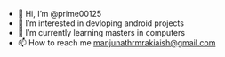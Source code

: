 - 👋 Hi, I’m @prime00125
- 👀 I’m interested in devloping android projects
- 🌱 I’m currently learning masters in computers
- 📫 How to reach me manjunathrmrakiaish@gmail.com

<!---
prime00125/prime00125 is a ✨ special ✨ repository because its `README.md` (this file) appears on your GitHub profile.
You can click the Preview link to take a look at your changes.
--->
